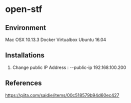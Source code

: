 # open-stf

## Environment

Mac OSX 10.13.3 
Docker 
Virtualbox
Ubuntu 16.04

## Installations

1. Change public IP Address : --public-ip 192.168.100.200

## References
https://qiita.com/saidie/items/00c518579b94d60ec427
